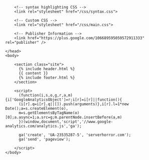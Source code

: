 <!DOCTYPE html>
<html>
    <head>
        <meta charset="{{ site.encoding }}">
        <meta http-equiv="X-UA-Compatible" content="IE=edge,chrome=1">
        <title>{{ page.title }}</title>
        <meta name="viewport" content="width=device-width">

        <!-- syntax highlighting CSS -->
        <link rel="stylesheet" href="/css/syntax.css">

        <!-- Custom CSS -->
        <link rel="stylesheet" href="/css/main.css">

        <!-- Publisher Information -->
        <link href="https://plus.google.com/106689595059572911333" rel="publisher" />

    </head>
    <body>

        <section class="site">
          {% include header.html %}
          {{ content }}
          {% include footer.html %}
        </section>

        <script>
          (function(i,s,o,g,r,a,m){i['GoogleAnalyticsObject']=r;i[r]=i[r]||function(){
          (i[r].q=i[r].q||[]).push(arguments)},i[r].l=1*new Date();a=s.createElement(o),
          m=s.getElementsByTagName(o)[0];a.async=1;a.src=g;m.parentNode.insertBefore(a,m)
          })(window,document,'script','//www.google-analytics.com/analytics.js','ga');
        
          ga('create', 'UA-23535287-5', 'serverhorror.com');
          ga('send', 'pageview');
        
        </script>
    </body>
<!-- vim: set ts=4 sts=4 fenc=utf-8 expandtab: -->
</html>
